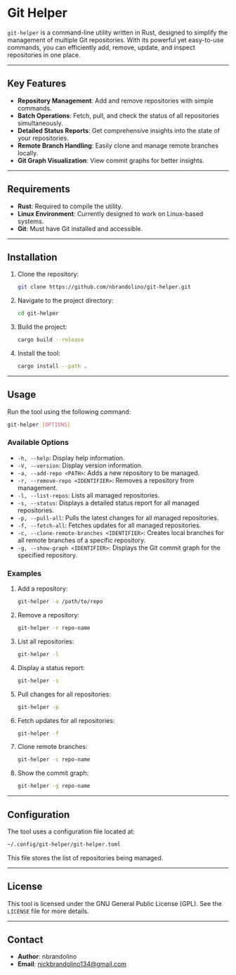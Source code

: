 # Git Helper

`git-helper` is a command-line utility written in Rust, designed to simplify the management of multiple Git repositories. With its powerful yet easy-to-use commands, you can efficiently add, remove, update, and inspect repositories in one place.

---

## Key Features

- **Repository Management**: Add and remove repositories with simple commands.
- **Batch Operations**: Fetch, pull, and check the status of all repositories simultaneously.
- **Detailed Status Reports**: Get comprehensive insights into the state of your repositories.
- **Remote Branch Handling**: Easily clone and manage remote branches locally.
- **Git Graph Visualization**: View commit graphs for better insights.

---

## Requirements

- **Rust**: Required to compile the utility.
- **Linux Environment**: Currently designed to work on Linux-based systems.
- **Git**: Must have Git installed and accessible.

---

## Installation

1. Clone the repository:
   ```bash
   git clone https://github.com/nbrandolino/git-helper.git
   ```
2. Navigate to the project directory:
   ```bash
   cd git-helper
   ```
3. Build the project:
   ```bash
   cargo build --release
   ```
4. Install the tool:
   ```bash
   cargo install --path .
   ```
   
---

## Usage

Run the tool using the following command:
```bash
git-helper [OPTIONS]
```

### Available Options

- `-h, --help`: Display help information.
- `-V, --version`: Display version information.
- `-a, --add-repo <PATH>`: Adds a new repository to be managed.
- `-r, --remove-repo <IDENTIFIER>`: Removes a repository from management.
- `-l, --list-repos`: Lists all managed repositories.
- `-s, --status`: Displays a detailed status report for all managed repositories.
- `-p, --pull-all`: Pulls the latest changes for all managed repositories.
- `-f, --fetch-all`: Fetches updates for all managed repositories.
- `-c, --clone-remote-branches <IDENTIFIER>`: Creates local branches for all remote branches of a specific repository.
- `-g, --show-graph <IDENTIFIER>`: Displays the Git commit graph for the specified repository.

### Examples

1. Add a repository:
   ```bash
   git-helper -a /path/to/repo
   ```

2. Remove a repository:
   ```bash
   git-helper -r repo-name
   ```

3. List all repositories:
   ```bash
   git-helper -l
   ```

4. Display a status report:
   ```bash
   git-helper -s
   ```

5. Pull changes for all repositories:
   ```bash
   git-helper -p
   ```

6. Fetch updates for all repositories:
   ```bash
   git-helper -f
   ```

7. Clone remote branches:
   ```bash
   git-helper -c repo-name
   ```

8. Show the commit graph:
   ```bash
   git-helper -g repo-name
   ```

---

## Configuration

The tool uses a configuration file located at:
```bash
~/.config/git-helper/git-helper.toml
```
This file stores the list of repositories being managed.

---



## License

This tool is licensed under the GNU General Public License (GPL). See the `LICENSE` file for more details.

---

## Contact

- **Author**: nbrandolino  
- **Email**: [nickbrandolino134@gmail.com](mailto:nickbrandolino134@gmail.com)
